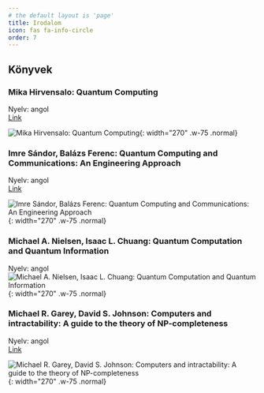 ```yaml
---
# the default layout is 'page'
title: Irodalom
icon: fas fa-info-circle
order: 7
---
```


## Könyvek

### Mika Hirvensalo: Quantum Computing

Nyelv: angol  
[Link](https://link.springer.com/book/10.1007/978-3-662-09636-9)

![Mika Hirvensalo: Quantum Computing](https://media.springernature.com/w306/springer-static/cover-hires/book/978-3-662-09636-9){: width="270" .w-75 .normal}

### Imre Sándor, Balázs Ferenc: Quantum Computing and Communications: An Engineering Approach

Nyelv: angol  
[Link](https://www.wiley.com/en-us/Quantum+Computing+and+Communications%3A+An+Engineering+Approach-p-9780470869024)

![Imre Sándor, Balázs Ferenc: Quantum Computing and Communications: An Engineering Approach](https://media.wiley.com/product_data/coverImage300/2X/04708690/047086902X.jpg){: width="270" .w-75 .normal}

### Michael A. Nielsen, Isaac L. Chuang: Quantum Computation and Quantum Information

Nyelv: angol  
![Michael A. Nielsen, Isaac L. Chuang: Quantum Computation and Quantum Information](https://images-na.ssl-images-amazon.com/images/I/71zJlN985cL.jpg){: width="270" .w-75 .normal}

### Michael R. Garey, David S. Johnson: Computers and intractability: A guide to the theory of NP-completeness

Nyelv: angol  
[Link](https://www.amazon.com/Computers-intractability-NP-completeness-mathematical-sciences-dp-0716710447/dp/0716710447/)

![Michael R. Garey, David S. Johnson: Computers and intractability: A guide to the theory of NP-completeness](https://images-na.ssl-images-amazon.com/images/I/41ifUsuht4L._SX331_BO1,204,203,200_.jpg){: width="270" .w-75 .normal}
